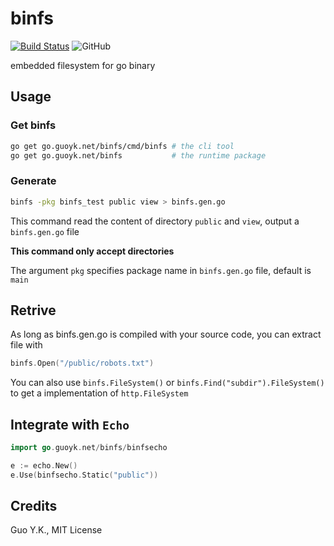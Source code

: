 # binfs

[![Build Status](https://travis-ci.org/go-guoyk/binfs.svg?branch=master)](https://travis-ci.org/go-guoyk/binfs)
![GitHub](https://img.shields.io/github/license/go-guoyk/binfs.svg)

embedded filesystem for go binary

## Usage

### Get binfs

```bash
go get go.guoyk.net/binfs/cmd/binfs # the cli tool
go get go.guoyk.net/binfs           # the runtime package
```

### Generate

```bash
binfs -pkg binfs_test public view > binfs.gen.go
```

This command read the content of directory `public` and `view`, output a `binfs.gen.go` file

**This command only accept directories**

The argument `pkg` specifies package name in `binfs.gen.go` file, default is `main`

## Retrive

As long as binfs.gen.go is compiled with your source code, you can extract file with

```go
binfs.Open("/public/robots.txt")
```

You can also use `binfs.FileSystem()` or `binfs.Find("subdir").FileSystem()` to get a implementation of `http.FileSystem`

## Integrate with `Echo`

```go
import go.guoyk.net/binfs/binfsecho

e := echo.New()
e.Use(binfsecho.Static("public"))
```

## Credits

Guo Y.K., MIT License
